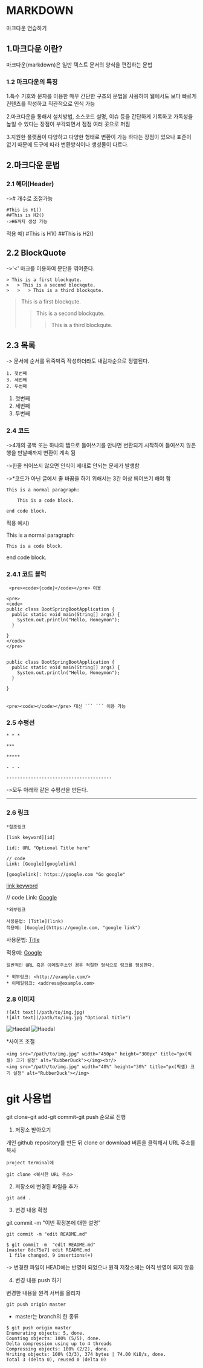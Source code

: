 # MARKDOWN
마크다운 연습하기

## 1.마크다운 이란?
마크다운(markdown)은 일반 텍스트 문서의 양식을 편집하는 문법

### 1.2 마크다운의 특징
1.특수 기호와 문자를 이용한 매우 간단한 구조의 문법을 사용하여
웹에서도 보다 빠르게 컨텐츠를 작성하고 직관적으로 인식 가능

2.마크다운을 통해서 설치방법, 소스코드 설명, 이슈 등을 간단하게 기록하고
가독성을 높일 수 있다는 장점이 부각되면서 점점 여러  곳으로 퍼짐

3.지원한 플랫폼이 다양하고 다양한 형태로 변환이 가능 하다는 장점이 있으나
표준이 없기 때문에 도구에 따라 변환방식이나 생성물이 다르다.

## 2.마크다운 문법
### 2.1 헤더(Header)

-># 개수로 조절가능

```
#This is H1()
##This is H2()
->H6까지 생성 가능
```

적용 예)
#This is H1() 
##This is H2()

## 2.2 BlockQuote
->'<' 마크를 이용하여 문단을 엮어준다.

```buildoutcfg
> This is a first blockqute.
>	> This is a second blockqute.
>	>	> This is a third blockqute.
```

> This is a first blockqute.
>	> This is a second blockqute.
>	>	> This is a third blockqute.

## 2.3 목록
-> 문서에 순서를 뒤죽박죽 작성하더라도 내림차순으로 정렬된다.
```buildoutcfg
1. 첫번째
3. 세번째
2. 두번째
```
1. 첫번째
3. 세번째
2. 두번째

### 2.4 코드
->4개의 공백 또는 하나의 탭으로 들여쓰기를 만나면 변환되기 시작하여 들여쓰지 않은 행을 만날때까지 변환이 계속 됨

->한줄 띄어쓰지 않으면 인식이 제대로 안되는 문제가 발생함

->*코드가 아닌 글에서 줄 바꿈을 하기 위해서는 3칸 이상 띄어쓰기 해야 함
```buildoutcfg
This is a normal paragraph:

    This is a code block.
    
end code block.
```
적용 예시)

This is a normal paragraph:

    This is a code block.
    
end code block.

### 2.4.1 코드 블럭
```buildoutcfg
 <pre><code>{code}</code></pre> 이용
```

```buildoutcfg
<pre>
<code>
public class BootSpringBootApplication {
  public static void main(String[] args) {
    System.out.println("Hello, Honeymon");
  }

}
</code>
</pre>
```

<pre>
<code>
public class BootSpringBootApplication {
  public static void main(String[] args) {
    System.out.println("Hello, Honeymon");
  }

}
</code>
</pre>

```
<pre><code></code></pre> 대신 ``` ``` 이용 가능
```

### 2.5 수평선
```buildoutcfg
* * *

***

*****

- - -

---------------------------------------
```
->모두 아래와 같은 수평선을 만든다.

* * *

### 2.6 링크

```buildoutcfg
*참조링크

[link keyword][id]

[id]: URL "Optional Title here"

// code
Link: [Google][googlelink]

[googlelink]: https://google.com "Go google"
```

[link keyword][id]

[id]: URL "Optional Title here"

// code
Link: [Google][googlelink]

[googlelink]: https://google.com "Go google"

```
*외부링크

사용문법: [Title](link)
적용예: [Google](https://google.com, "google link")
```

사용문법: [Title](link)

적용예: [Google](https://google.com, "google link")

```
일반적인 URL 혹은 이메일주소인 경우 적절한 형식으로 링크를 형성한다.

* 외부링크: <http://example.com/>
* 이메일링크: <address@example.com>
```

### 2.8 이미지

```buildoutcfg
![Alt text](/path/to/img.jpg)
![Alt text](/path/to/img.jpg "Optional title")
```
![Haedal](https://avatars3.githubusercontent.com/u/47355438?s=280&v=4)
![Haedal](https://avatars3.githubusercontent.com/u/47355438?s=280&v=4 "Haedal")

*사이즈 조절
```buildoutcfg
<img src="/path/to/img.jpg" width="450px" height="300px" title="px(픽셀) 크기 설정" alt="RubberDuck"></img><br/>
<img src="/path/to/img.jpg" width="40%" height="30%" title="px(픽셀) 크기 설정" alt="RubberDuck"></img>
```




# git 사용법

git clone-git add-git commit-git push 순으로 진행

1. 저장소 받아오기
 
개인 github repository를 만든 뒤 clone or download 버튼을 클릭해서 URL 주소를 복사

```buildoutcfg
project terminal에

git clone <복사한 URL 주소>
```

2. 저장소에 변경된 파일을 추가

```buildoutcfg
git add .
```

3. 변경 내용 확정 

git commit -m "이번 확정본에 대한 설명" 

```buildoutcfg
git commit -m "edit README.md"
```
```
$ git commit -m  "edit README.md"
[master 8dc75e7] edit README.md
 1 file changed, 9 insertions(+)
```
-> 변경한 파일이 HEAD에는 반영이 되었으나 원격 저장소에는 아직 반영이 되지 않음

4.  변경 내용 push 하기

변경한 내용을 원격 서버롤 올리자

```buildoutcfg
git push origin master
```
* master는 branch의 한 종류


```
$ git push origin master
Enumerating objects: 5, done.
Counting objects: 100% (5/5), done.
Delta compression using up to 4 threads
Compressing objects: 100% (2/2), done.
Writing objects: 100% (3/3), 374 bytes | 74.00 KiB/s, done.
Total 3 (delta 0), reused 0 (delta 0)

```

